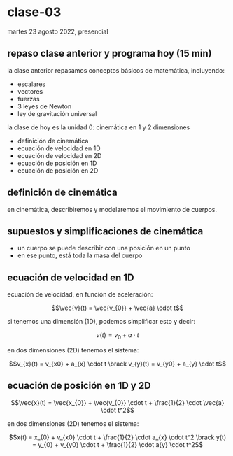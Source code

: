 # clase-03

martes 23 agosto 2022, presencial

## repaso clase anterior y programa hoy (15 min)

la clase anterior repasamos conceptos básicos de matemática, incluyendo:

- escalares
- vectores
- fuerzas
- 3 leyes de Newton
- ley de gravitación universal

la clase de hoy es la unidad 0: cinemática en 1 y 2 dimensiones

- definición de cinemática
- ecuación de velocidad en 1D
- ecuación de velocidad en 2D
- ecuación de posición en 1D
- ecuación de posición en 2D

## definición de cinemática

en cinemática, describiremos y modelaremos el movimiento de cuerpos.

## supuestos y simplificaciones de cinemática

- un cuerpo se puede describir con una posición en un punto
- en ese punto, está toda la masa del cuerpo

## ecuación de velocidad en 1D

ecuación de velocidad, en función de aceleración:

$$\vec{v}(t) = \vec{v_{0}} + \vec{a} \cdot t$$

si tenemos una dimensión (1D), podemos simplificar esto y decir:

$$v(t) = v_{0} + a \cdot t$$

en dos dimensiones (2D) tenemos el sistema:

$$v_{x}(t) = v_{x0} + a_{x} \cdot t \brack v_{y}(t) = v_{y0} + a_{y} \cdot t$$

## ecuación de posición en 1D y 2D

$$\vec{x}(t) = \vec{x_{0}} + \vec{v_{0}} \cdot t + \frac{1}{2} \cdot \vec{a} \cdot t^2$$

en dos dimensiones (2D) tenemos el sistema:

$$x(t) = x_{0} + v_{x0} \cdot t + \frac{1}{2} \cdot a_{x} \cdot t^2 \brack y(t) = y_{0} + v_{y0} \cdot t + \frac{1}{2} \cdot a{y} \cdot t^2$$
